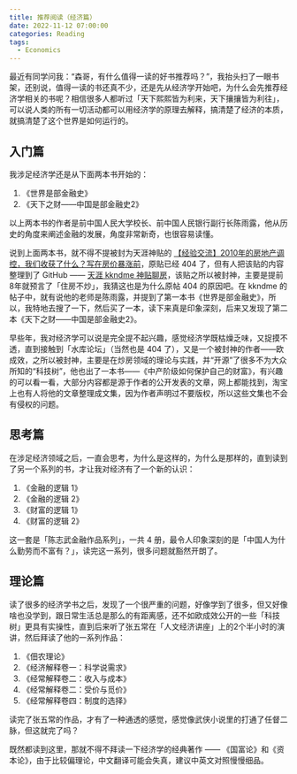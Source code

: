 ```yaml
---
title: 推荐阅读（经济篇）
date: 2022-11-12 07:00:00
categories: Reading
tags:
  - Economics
---
```


最近有同学问我：“森哥，有什么值得一读的好书推荐吗？”，我抬头扫了一眼书架，还别说，值得一读的书还真不少，还是先从经济学开始吧，为什么会先推荐经济学相关的书呢？相信很多人都听过「天下熙熙皆为利来，天下攘攘皆为利往」，可以说人类的所有一切活动都可以用经济学的原理去解释，搞清楚了经济的本质，就搞清楚了这个世界是如何运行的。

## 入门篇

我涉足经济学还是从下面两本书开始的：

1. 《世界是部金融史》
1. 《天下之财——中国是部金融史2》

以上两本书的作者是前中国人民大学校长、前中国人民银行副行长陈雨露，他从历史的角度来阐述金融的发展，角度非常新奇，也很容易读懂。

说到上面两本书，就不得不提被封为天涯神贴的 [【经验交流】2010年的房地产调控，我们收获了什么？写在房价暴涨前](http://bbs.tianya.cn/post-house-252774-1.shtml)，原贴已经 404 了，但有人把该贴的内容整理到了 GitHub —— [天涯 kkndme 神贴聊房](https://github.com/shengcaishizhan/kkndme_tianya)，该贴之所以被封神，主要是提前8年就预言了「住房不炒」，我猜这也是为什么原帖 404 的原因吧。在 kkndme 的帖子中，就有说他的老师是陈雨露，并提到了第一本书《世界是部金融史》，所以，我特地去搜了一下，然后买了一本，读下来真是印象深刻，后来又发现了第二本《天下之财——中国是部金融史2》。

早些年，我对经济学可以说是完全提不起兴趣，感觉经济学既枯燥乏味，又捉摸不透，直到接触到「水库论坛」（当然也是 404 了），又是一个被封神的作者——欧成效，之所以被封神，主要是在炒房领域的理论与实践，并“开源”了很多不为大众所知的“科技树”，他也出了一本书——《中产阶级如何保护自己的财富》，有兴趣的可以看一看，大部分内容都是源于作者的公开发表的文章，网上都能找到，淘宝上也有人将他的文章整理成文集，因为作者声明过不要版权，所以这些文集也不会有侵权的问题。

## 思考篇

在涉足经济领域之后，一直会思考，为什么是这样的，为什么是那样的，直到读到了另一个系列的书，才让我对经济有了一个新的认识：

1. 《金融的逻辑 1》
2. 《金融的逻辑 2》
3. 《财富的逻辑 1》
4. 《财富的逻辑 2》

这一套是「陈志武金融作品系列」，一共 4 册，最令人印象深刻的是「中国人为什么勤劳而不富有？」，读完这一系列，很多问题就豁然开朗了。

## 理论篇

读了很多的经济学书之后，发现了一个很严重的问题，好像学到了很多，但又好像啥也没学到，跟日常生活总是那么的有距离感，还不如欧成效公开的一些「科技树」更具有实操性，直到后来听了张五常在「人文经济讲座」上的2个半小时的演讲，然后拜读了他的一系列作品：

1. 《佃农理论》
2. 《经济解释卷一：科学说需求》
3. 《经常解释卷二：收入与成本》
4. 《经常解释卷二：受价与觅价》
5. 《经常解释卷四：制度的选择》

读完了张五常的作品，才有了一种通透的感觉，感觉像武侠小说里的打通了任督二脉，但这就完了吗？

既然都读到这里，那就不得不拜读一下经济学的经典著作 —— 《国富论》和《资本论》，由于比较偏理论，中文翻译可能会失真，建议中英文对照慢慢细品。
